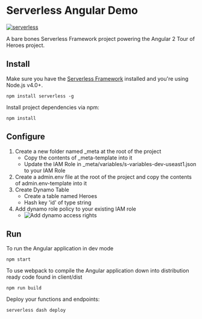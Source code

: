 # Serverless Angular Demo

[![serverless](http://public.serverless.com/badges/v3.svg)](http://www.serverless.com)

A bare bones Serverless Framework project powering the Angular 2 Tour of Heroes project.

## Install

Make sure you have the [Serverless Framework](http://www.serverless.com) installed and you're using Node.js v4.0+. 
```
npm install serverless -g
```

Install project dependencies via npm:
```
npm install
```

## Configure
1. Create a new folder named _meta at the root of the project
	- Copy the contents of _meta-template into it
	- Update the IAM Role in _meta/variables/s-variables-dev-useast1.json to your IAM Role
2. Create a admin.env file at the root of the project and copy the contents of admin.env-template into it
3. Create Dynamo Table
    - Create a table named Heroes
    - Hash key 'id' of type string
4. Add dynamo role policy to your existing IAM role
    - ![Add dynamo access rights](https://raw.github.com/jongear/serverless-angular-demo/master/README-content/dynamo-iam-role-policy.PNG "Add dynamo access rights")


## Run

To run the Angular application in dev mode
```
npm start
```

To use webpack to compile the Angular application down into distribution ready code found in client/dist
```
npm run build
```

Deploy your functions and endpoints:
```
serverless dash deploy
```